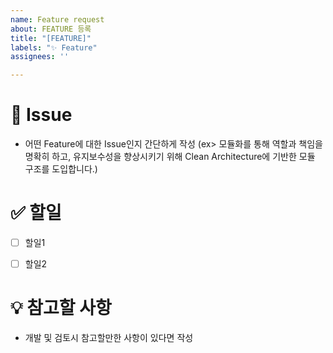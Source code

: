 ```yaml
---
name: Feature request
about: FEATURE 등록
title: "[FEATURE]"
labels: "✨ Feature"
assignees: ''

---
```


# 📌 Issue 

- 어떤 Feature에 대한 Issue인지 간단하게 작성
(ex> 모듈화를 통해 역할과 책임을 명확히 하고, 유지보수성을 향상시키기 위해 Clean Architecture에 기반한 모듈 구조를 도입합니다.)


# ✅ 할일
- [ ] 할일1
- [ ] 할일2


# 💡 참고할 사항

- 개발 및 검토시 참고할만한 사항이 있다면 작성
